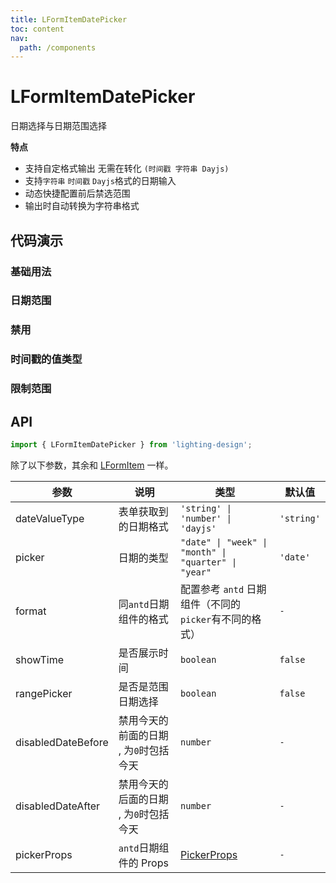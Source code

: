 ```yaml
---
title: LFormItemDatePicker
toc: content
nav:
  path: /components
---
```


# LFormItemDatePicker

日期选择与日期范围选择

**特点**

- 支持自定格式输出 无需在转化 `(时间戳 字符串 Dayjs) `
- 支持`字符串` `时间戳` `Dayjs`格式的日期输入
- 动态快捷配置前后禁选范围
- 输出时自动转换为字符串格式

## 代码演示

### 基础用法

<code src='./demos/Demo1.tsx'></code>

### 日期范围

<code src='./demos/Demo2.tsx'></code>

### 禁用

<code src='./demos/Demo3.tsx'></code>

### 时间戳的值类型

<code src='./demos/Demo4.tsx'></code>

### 限制范围

<code src='./demos/Demo5.tsx'></code>

## API

```ts
import { LFormItemDatePicker } from 'lighting-design';
```

除了以下参数，其余和 [LFormItem](/components/form-item) 一样。

| 参数               | 说明                                   | 类型                                                                                         | 默认值     |
| ------------------ | -------------------------------------- | -------------------------------------------------------------------------------------------- | ---------- |
| dateValueType      | 表单获取到的日期格式                   | `'string' \| 'number' \| 'dayjs'`                                                            | `'string'` |
| picker             | 日期的类型                             | `"date" \| "week" \| "month" \| "quarter" \| "year"`                                         | `'date'`   |
| format             | 同`antd`日期组件的格式                 | 配置参考 `antd` 日期组件（不同的`picker`有不同的格式）                                       | `-`        |
| showTime           | 是否展示时间                           | `boolean`                                                                                    | `false`    |
| rangePicker        | 是否是范围日期选择                     | `boolean`                                                                                    | `false`    |
| disabledDateBefore | 禁用今天的前面的日期 , 为`0`时包括今天 | `number`                                                                                     | `-`        |
| disabledDateAfter  | 禁用今天的后面的日期 , 为`0`时包括今天 | `number`                                                                                     | `-`        |
| pickerProps        | `antd`日期组件的 Props                 | [PickerProps](https://ant.design/components/date-picker-cn/#%E5%85%B1%E5%90%8C%E7%9A%84-api) | `-`        |
